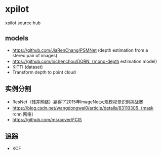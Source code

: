 # xpilot
xpilot source hub

## models

- https://github.com/JiaRenChang/PSMNet (depth estimation from a stereo pair of images)
- https://github.com/lochenchou/DORN（mono-depth estimation model）
- KITTI (dataset)
- Transform depth to point cloud

## 实例分割
- ResNet（残差网络）赢得了2015年ImageNet大规模视觉识别挑战赛
- https://blog.csdn.net/wangdongwei0/article/details/83110305（mask rcnn 网络）
- https://github.com/msracver/FCIS

## 追踪
- KCF
